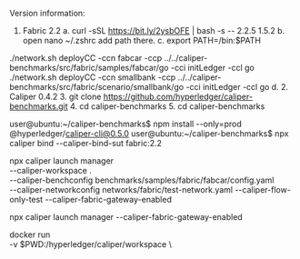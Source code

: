 Version information:
1.	Fabric 2.2
a.	curl -sSL https://bit.ly/2ysbOFE | bash -s -- 2.2.5 1.5.2
b.	open nano ~/.zshrc add path there.
c.	export PATH=<path to download location>/bin:$PATH

./network.sh deployCC -ccn fabcar -ccp ../../caliper-benchmarks/src/fabric/samples/fabcar/go -cci initLedger -ccl go
./network.sh deployCC -ccn smallbank -ccp ../../caliper-benchmarks/src/fabric/scenario/smallbank/go -cci initLedger -ccl go
d.
2.	Caliper 0.4.2
3.	git clone https://github.com/hyperledger/caliper-benchmarks.git
4.	cd caliper-benchmarks
5.	cd caliper-benchmarks


user@ubuntu:~/caliper-benchmarks$ npm install --only=prod @hyperledger/caliper-cli@0.5.0
user@ubuntu:~/caliper-benchmarks$ npx caliper bind --caliper-bind-sut fabric:2.2



npx caliper launch manager \
    --caliper-workspace . \
    --caliper-benchconfig benchmarks/samples/fabric/fabcar/config.yaml \
    --caliper-networkconfig networks/fabric/test-network.yaml --caliper-flow-only-test --caliper-fabric-gateway-enabled

npx caliper launch manager --caliper-fabric-gateway-enabled





docker run \
    -v $PWD:/hyperledger/caliper/workspace \
